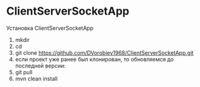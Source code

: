 # ClientServerSocketApp
Установка  ClientServerSocketApp
1. mkdir <targetDir>
2. cd <targetDir>
3. git clone https://github.com/DVorobiev1968/ClientServerSocketApp.git
4. если проект уже ранее был клонирован, то обновляемся до последней версии:
  1. git pull
5. mvn clean install
